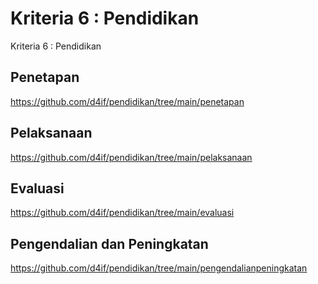 # Kriteria 6 : Pendidikan
Kriteria 6 : Pendidikan

## Penetapan
https://github.com/d4if/pendidikan/tree/main/penetapan

## Pelaksanaan
https://github.com/d4if/pendidikan/tree/main/pelaksanaan

## Evaluasi
https://github.com/d4if/pendidikan/tree/main/evaluasi

## Pengendalian dan Peningkatan
https://github.com/d4if/pendidikan/tree/main/pengendalianpeningkatan